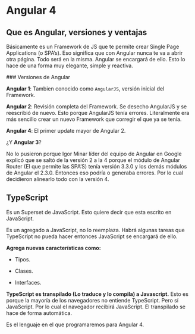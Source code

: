 # Angular 4

## Que es Angular, versiones y ventajas

Básicamente es un Framework de JS que te permite crear Single Page Applications (o SPA’s). Eso significa que con Angular nunca te va a abrir otra página. Todo será en la misma. Angular se encargará de ello. Esto lo hace de una forma muy elegante, simple y reactiva.

### Versiones de Angular

__Angular 1__: Tambien conocido como `AngularJS`, versión inicial del Framework.

__Angular 2__: Revisión completa del Framework. Se desecho AngularJS y se reescribió de nuevo. Esto porque AngularJS tenía errores. Literalmente era más sencillo crear un nuevo Framework que corregir el que ya se tenía.

__Angular 4__: El primer update mayor de Angular 2.

¿Y __Angular 3__?

No lo pusieron porque Igor Minar líder del equipo de Angular en Google explicó que se saltó de la versión 2 a la 4 porque el módulo de Angular Router (El que permite las SPA’S) tenía versión 3.3.0 y los demás módulos de Angular el 2.3.0. Entonces eso podría o generaba errores. Por lo cual decidieron alinearlo todo con la versión 4.

## TypeScript

Es un Superset de JavaScript. Esto quiere decir que esta escrito en JavaScript.

Es un agregado a JavaScript, no lo reemplaza. Habrá algunas tareas que TypeScript no pueda hacer entonces JavaScript se encargará de ello.

__Agrega nuevas características como:__

- Tipos.

- Clases.

- Interfaces.

__TypeScript es transpilado (Lo traduce y lo compila) a Javascript.__
Esto es porque la mayoría de los navegadores no entiende TypeScript. Pero sí JavaScript. Por lo cual el navegador recibirá JavaScript. El transpilado se hace de forma automática.

Es el lenguaje en el que programaremos para Angular 4.

